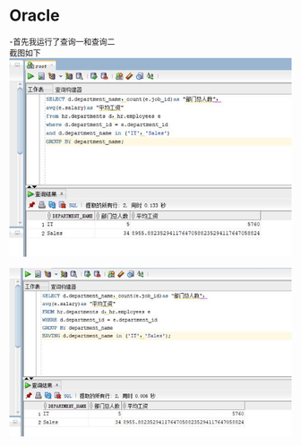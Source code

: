 # Oracle
-首先我运行了查询一和查询二
<br>
截图如下
<br>
![第一段查询语句的运行截图](https://github.com/15882504801/Oracle/blob/master/test1/运行1.jpg)
<br>
<br>
![第二段查询语句的运行截图](https://github.com/15882504801/Oracle/blob/master/test1/运行2.jpg)
<br>

